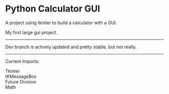 # Python Calculator GUI

A project using tkinter to build a calculator with a GUI.

My first large gui project.

---

Dev branch is actively updated and pretty stable, but not really.

---

Current Imports:

<p>

Tkinter <br />
tKMessageBox <br />
Future Division<br />
Math<br />

</p>